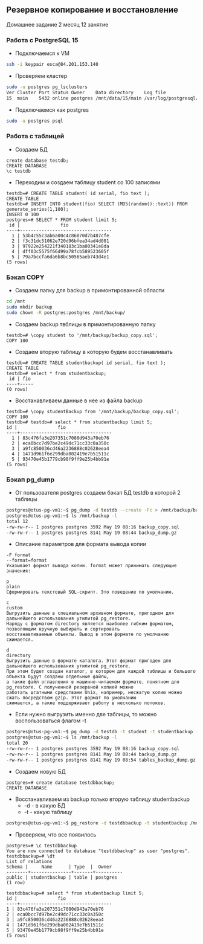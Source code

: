 ## Резервное копирование и восстановление
Домашнее задание 2 месяц 12 занятие

### Работа с PostgreSQL 15

- Подключаемся к VM
```bash
ssh -i keypair esca@84.201.153.140
```
- Проверяем кластер
```bash
sudo -u postgres pg_lsclusters
Ver Cluster Port Status Owner    Data directory    Log file
15  main    5432 online postgres /mnt/data/15/main /var/log/postgresql/postgresql-15-main.log
```
- Подключаемся как postgres
```bash
sudo -u postgres psql
```

### Работа с таблицей
- Создаем БД
```postgresql
create database testdb;
CREATE DATABASE
\c testdb
```
- Переходим и создаем таблицу student со 100 записями
```postgresql
testdb=# CREATE TABLE student( id serial, fio text );
CREATE TABLE
testdb=# INSERT INTO student(fio) SELECT (MD5(random()::text)) FROM generate_series(1,100);
INSERT 0 100
postgres=# SELECT * FROM student limit 5;
 id |               fio
----+----------------------------------
  1 | 53b4c55c3ab6a00c4c86070d7b487cfe
  2 | f3c31dc51062e720d96bfea34ad4d081
  3 | 97922e254221f340183c1ba00341e8da
  4 | dff03c5575f66d99a78fcb589523605f
  5 | 79a7bccfa6da6b8bc50565aeb743d4e1
(5 rows)
```
### Бэкап COPY
- Создаем папку для backup в примонтированной области
```bash
cd /mnt
sudo mkdir backup
sudo chown -R postgres:postgres /mnt/backup/
```
- Создаем backup твблицы в примонтированную папку
```postgresql
testdb=# \copy student to '/mnt/backup/backup_copy.sql';
COPY 100
```
- Создаем вторую таблицу в которую будем восстанавливать
```postgresql
testdb=# CREATE TABLE studentbackup( id serial, fio text );
CREATE TABLE
testdb=# select * from studentbackup;
 id | fio
----+-----
(0 rows)
```
- Восстанавливаем данные в нее из файла backup
```postgresql
testdb=# \copy studentBackup from '/mnt/backup/backup_copy.sql';
COPY 100
testdb=# testdb=# select * from studentbackup limit 5;
id |               fio
----+----------------------------------
  1 | 83c476fa3e207351c7080d943a70eb76
  2 | eca0bcc7d97be2c49dc71cc33c0a350c
  3 | a9fc850036cd46a2236888c02628eea4
  4 | 1471d961f6e299dba002419e7b51511c
  5 | 93470e45b1779cb98f9ff9e25b4bb91e
(5 rows)
```

### Бэкап pg_dump
- От пользователя postgres создаем бэкап БД testdb в которой 2 таблицы
```bash
postgres@otus-pg-vm1:~$ pg_dump -d testdb --create -Fc > /mnt/backup/backup_dump.gz
postgres@otus-pg-vm1:~$ ls /mnt/backup -l
total 12
-rw-rw-r-- 1 postgres postgres 3592 May 19 08:16 backup_copy.sql
-rw-rw-r-- 1 postgres postgres 8141 May 19 08:44 backup_dump.gz
```
- Описание параметров для формата вывода копии
```text
-F format
--format=format
Указывает формат вывода копии. format может принимать следующие значения:

p
plain
Сформировать текстовый SQL-скрипт. Это поведение по умолчанию.

c
custom
Выгрузить данные в специальном архивном формате, пригодном для дальнейшего использования утилитой pg_restore. 
Наряду с форматом directory является наиболее гибким форматом, позволяющим вручную выбирать и сортировать 
восстанавливаемые объекты. Вывод в этом формате по умолчанию сжимается.

d
directory
Выгрузить данные в формате каталога. Этот формат пригоден для дальнейшего использования утилитой pg_restore. 
При этом будет создан каталог, в котором для каждой таблицы и большого объекта будут созданы отдельные файлы, 
а также файл оглавления в машинно-читаемом формате, понятном для pg_restore. С полученной резервной копией можно 
работать штатными средствами Unix, например, несжатую копию можно сжать посредством gzip. Этот формат по умолчанию 
сжимается, а также поддерживает работу в несколько потоков.
```
- Если нужно выгрузить именно две таблицы, то можно воспользоваться флагом -t
```bash
postgres@otus-pg-vm1:~$ pg_dump -d testdb -t student -t studentbackup --create -Fc > /mnt/backup/tables_backup_dump.gz
postgres@otus-pg-vm1:~$ ls /mnt/backup -l
total 20
-rw-rw-r-- 1 postgres postgres 3592 May 19 08:16 backup_copy.sql
-rw-rw-r-- 1 postgres postgres 8141 May 19 08:44 backup_dump.gz
-rw-rw-r-- 1 postgres postgres 8141 May 19 08:54 tables_backup_dump.gz
```
- Создаем новую БД
```postgresql
postgres=# create database testdbbackup;
CREATE DATABASE
```
- Восстанавливаем из backup только вторую таблицу studentbackup
  - -d - в какую БД
  - -t - какую таблицу
```bash
postgres@otus-pg-vm1:~$ pg_restore -d testdbbackup -t studentbackup /mnt/backup/tables_backup_dump.gz
```
- Проверяем, что все появилось
```postgresql
postgres=# \c testdbbackup
You are now connected to database "testdbbackup" as user "postgres".
testdbbackup=# \dt
List of relations
Schema |     Name      | Type  |  Owner
--------+---------------+-------+----------
public | studentbackup | table | postgres
(1 row)

testdbbackup=# select * from studentbackup limit 5;
id |               fio
----+----------------------------------
1 | 83c476fa3e207351c7080d943a70eb76
2 | eca0bcc7d97be2c49dc71cc33c0a350c
3 | a9fc850036cd46a2236888c02628eea4
4 | 1471d961f6e299dba002419e7b51511c
5 | 93470e45b1779cb98f9ff9e25b4bb91e
(5 rows)
```

